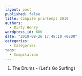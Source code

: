 ```yaml
---
layout: post
published: false
title: Compile printemps 2010
authors:
  - Dirty Henry
wordpress_id: 686
date: "2010-08-26 17:48:10 +0200"
categories:
  - Catégories
tags:
  - Compilation
---
```


1. The Drums - {Let's Go Surfing}
